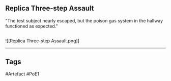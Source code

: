 ## Replica Three-step Assault
"The test subject nearly escaped, but the poison gas
system in the hallway functioned as expected."
##
![[Replica Three-step Assault.png]]

---
## Tags
#Artefact
#PoE1